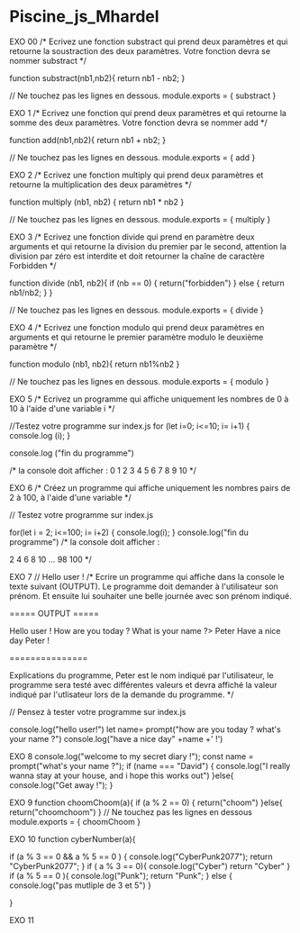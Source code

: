 # Piscine_js_Mhardel


EXO  00
/* Ecrivez une fonction substract qui prend deux paramètres et qui retourne la soustraction des deux paramètres. Votre fonction devra se nommer substract */


function substract(nb1,nb2){
return nb1 - nb2;
}

// Ne touchez pas les lignes en dessous.
module.exports = {
  substract
}

EXO  1
/* Ecrivez une fonction qui prend deux paramètres et qui retourne la somme des deux paramètres. Votre fonction devra se nommer add */

function add(nb1,nb2){
return nb1 + nb2;
}

// Ne touchez pas les lignes en dessous.
module.exports = {
  add
}


EXO 2
/* Ecrivez une fonction multiply qui prend deux paramètres et retourne la multiplication des deux paramètres */


function multiply (nb1, nb2) {
return nb1 * nb2
}

// Ne touchez pas les lignes en dessous.
module.exports = {
  multiply
}



EXO 3
/* Ecrivez une fonction divide qui prend en paramètre deux arguments et qui retourne la division du premier par le second, attention la division par zéro est interdite et doit retourner la chaîne de caractère Forbidden */


function divide (nb1, nb2){
if (nb == 0) {
  return("forbidden")
} else {
  return nb1/nb2;
 }
}

// Ne touchez pas les lignes en dessous.
module.exports = {
  divide
}

EXO 4
/* Ecrivez une fonction modulo qui prend deux paramètres en arguments et qui retourne le premier paramètre modulo le deuxième paramètre */

function modulo (nb1, nb2){
return nb1%nb2
  }

// Ne touchez pas les lignes en dessous.
module.exports = {
  modulo
}


EXO 5
/* Ecrivez un programme qui affiche uniquement les nombres de 0 à 10 à l'aide d'une variable i */

//Testez votre programme sur index.js
for (let i=0; i<=10; i= i+1) {
console.log (i);
}

console.log ("fin du programme")

/* la console doit afficher  :
0
1
2
3
4
5
6
7
8
9
10
*/

EXO 6
/* Créez un programme qui affiche uniquement les nombres pairs de 2 à 100, à l'aide d'une variable */

// Testez votre programme sur index.js


for(let i = 2; i<=100; i= i+2) {
  console.log(i);
}
console.log("fin du programme")
/* la console doit afficher  :

2
4
6
8
10
...
98
100
*/

EXO 7 
// Hello user ! 
/* Ecrire un programme qui affiche dans la console le texte suivant (OUTPUT).
Le programme doit demander à l'utilisateur son prénom. Et ensuite lui souhaiter une belle journée avec son prénom indiqué.

===== OUTPUT =====

Hello user !
How are you today ? What is your name ?> Peter
Have a nice day Peter !

===============

Explications du programme, Peter est le nom indiqué par l'utilisateur, le programme sera testé avec différentes valeurs et devra affiché la valeur indiqué par l'utlisateur lors de la demande du programme.
*/


// Pensez à tester votre programme sur index.js

console.log("hello user!")
let name= prompt("how are you today ? what's your name ?")
console.log("have a nice day" +name +' !')

EXO 8 
console.log("welcome to my secret diary !");
const name = prompt("what's your name ?");
if (name === "David") {
  console.log("I really wanna stay at your house, and i hope this works out")
}else{
  console.log("Get away !");
}

EXO 9 
function choomChoom(a){
  if (a % 2 == 0) {
    return("choom")
  }else{
    return("choomchoom")
  }
// Ne touchez pas les lignes en dessous
module.exports = {
  choomChoom
}

EXO 10
function cyberNumber(a){

if (a % 3 == 0 && a % 5 == 0  ) {
  console.log("CyberPunk2077");
  return "CyberPunk2077";
}  if ( a % 3 == 0){
  console.log("Cyber")
  return "Cyber"
} if (a % 5 == 0 ){
  console.log("Punk");
  return "Punk";
}  else {
console.log("pas mutliple de 3 et 5")
}

}

EXO 11











